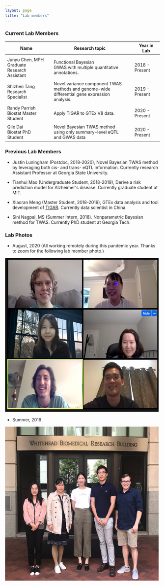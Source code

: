 ```yaml
---
layout: page
title: "Lab members"
---
```



### Current Lab Members

| Name |  | Research topic |  | Year in Lab |
| ------ |--| ---------- |--| ----- |
| | | | |  |
| Junyu Chen, MPH <br> Graduate Research Assistant  |  | Functional Bayesian <br> GWAS  with multiple quantitative annotations. |  |  2018 - Present| 
| | | | |  |
| Shizhen Tang <br> Research Specialist  |  | Novel variance component TWAS methods and genome-wide <br> differential gene expression analysis. | |   2019 - Present| 
| | | | | |
| Randy Parrish <br> Biostat Master Student  |  | Apply TIGAR to GTEx V8 data. |  |  2020 - Present| 
| | | | | |
| Qile Dai <br> Biostat PhD Student  |  | Novel Bayesian TWAS method <br> using only summary-level eQTL and GWAS data |  |  2020 - Present| 

### Previous Lab Members

* Justin Luningham (Postdoc, 2018-2020), Novel Bayesian TWAS method by leveraging both cis- and trans- eQTL information. Currently research Assistant Professor at Georgia State University. 


* Tianhui Mao (Undergraduate Student, 2018-2019), Derive a risk prediction model for Alzheimer's disease. Currently graduate student at MIT. 


* Xiaoran Meng (Master Student, 2018-2019), GTEx data analysis and tool development of [TIGAR](https://github.com/yanglab-emory/TIGAR). Currently data scientist in China.


* Sini Nagpal, MS (Summer Intern, 2018). Nonparametric Bayesian method for TWAS. Currently PhD student at Georgia Tech.


### Lab Photos 

* August, 2020 (All working remotely during this pandemic year. Thanks to zoom for the following lab member photo.)

<img style="float: center;" src="../assets/LabMeeting_08_13_2020.png" width = "500" height = "500">


* Summer, 2019

<img style="float: center;" src="../assets/YangLab_2019_resize.JPG" width = "500" height = "500">

